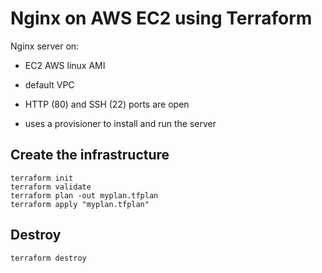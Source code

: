 # Nginx on AWS EC2 using Terraform

Nginx server on:

- EC2 AWS linux AMI

- default VPC

- HTTP (80) and SSH (22) ports are open

- uses a provisioner to install and run the server

## Create the infrastructure
```
terraform init
terraform validate
terraform plan -out myplan.tfplan
terraform apply "myplan.tfplan"
```

## Destroy 
```
terraform destroy
```